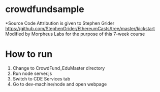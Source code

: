 # crowdfundsample
*Source Code Attribution is given to Stephen Grider https://github.com/StephenGrider/EthereumCasts/tree/master/kickstart
Modified by Morpheus Labs for the purpose of this 7-week course

# How to run
1. Change to CrowdFund_EduMaster directory
2. Run node server.js
3. Switch to CDE Services tab
4. Go to dev-machine/node and open webpage